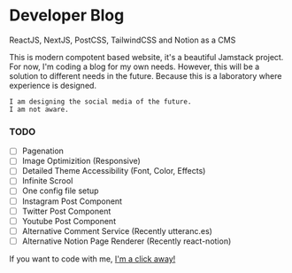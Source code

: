 
# Developer Blog
ReactJS, NextJS, PostCSS, TailwindCSS and Notion as a CMS

This is modern compotent based website, it's a beautiful Jamstack project. For now, I'm coding a blog for my own needs. However, this will be a solution to different needs in the future. Because this is a laboratory where experience is designed.

```
I am designing the social media of the future. 
I am not aware.
```

### TODO
- [ ] Pagenation
- [ ] Image Optimizition (Responsive)
- [ ] Detailed Theme Accessibility (Font, Color, Effects)
- [ ] Infinite Scrool 
- [ ] One config file setup
- [ ] Instagram Post Component
- [ ] Twitter Post Component
- [ ] Youtube Post Component
- [ ] Alternative Comment Service (Recently utteranc.es)
- [ ] Alternative Notion Page Renderer (Recently react-notion)

If you want to code with me, [I'm a click away!](mailto:dev@ibrahimuzun.com?subject=[GitHub]%Developing%20new%20social%media)
